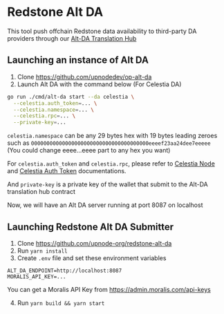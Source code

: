 # Redstone Alt DA

This tool push offchain Redstone data availability to third-party DA providers through our [Alt-DA Translation Hub](https://github.com/upnodedev/op-alt-da)

## Launching an instance of Alt DA

1. Clone https://github.com/upnodedev/op-alt-da
2. Launch Alt DA with the command below (For Celestia DA)

```bash
go run ./cmd/alt-da start --da celestia \
  --celestia.auth_token=... \
  --celestia.namespace=... \
  --celestia.rpc=... \
  --private-key=...
```

`celestia.namespace` can be any 29 bytes hex with 19 bytes leading zeroes such as `00000000000000000000000000000000000000eeeef23aa24dee7eeeee` (You could change eeee...eeee part to any hex you want)

For `celestia.auth_token` and `celestia.rpc`, please refer to [Celestia Node](https://docs.celestia.org/tutorials/node-tutorial) and [Celestia Auth Token](https://docs.celestia.org/tutorials/node-tutorial#auth-token) documentations.

And `private-key` is a private key of the wallet that submit to the Alt-DA translation hub contract

Now, we will have an Alt DA server running at port 8087 on localhost

## Launching Redstone Alt DA Submitter

1. Clone https://github.com/upnode-org/redstone-alt-da
2. Run `yarn install`
3. Create `.env` file and set these environment variables

```
ALT_DA_ENDPOINT=http://localhost:8087
MORALIS_API_KEY=...
```

You can get a Moralis API Key from https://admin.moralis.com/api-keys

4. Run `yarn build && yarn start`
